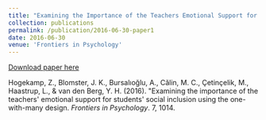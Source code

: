 ```yaml
---
title: "Examining the Importance of the Teachers Emotional Support for Students' Social Inclusion Using the One-with-Many Design"
collection: publications
permalink: /publication/2016-06-30-paper1
date: 2016-06-30
venue: 'Frontiers in Psychology'
---
```

<!--- This paper is about the number 3. The number 4 is left for future work. -->

[Download paper here](http://academicpages.github.io/files/paper3.pdf)

Hogekamp, Z., Blomster, J. K., Bursalıoğlu, A., Călin, M. C., Çetinçelik, M., Haastrup, L., & van den Berg, Y. H. (2016). &quot;Examining the importance of the teachers' emotional support for students' social inclusion using the one-with-many design. <i>Frontiers in Psychology</i>. 7, 1014.
